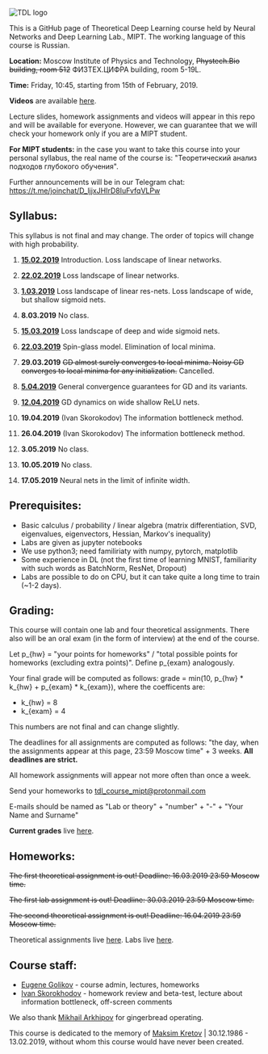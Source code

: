 ![TDL logo](/banner2.gif)

This is a GitHub page of Theoretical Deep Learning course held by Neural Networks and Deep Learning Lab., MIPT. The working language of this course is Russian.

**Location:** Moscow Institute of Physics and Technology, ~~Phystech.Bio building, room 512~~ ФИЗТЕХ.ЦИФРА building, room 5-19L.

**Time:** Friday, 10:45, starting from 15th of February, 2019.

**Videos** are available [here](https://www.youtube.com/playlist?list=PLt1IfGj6-_-dMa3Ff8mwjq1yOGijJ89Wa).

Lecture slides, homework assignments and videos will appear in this repo and will be available for everyone. However, we can guarantee that we will check your homework only if you are a MIPT student.

**For MIPT students:** in the case you want to take this course into your personal syllabus, the real name of the course is: "Теоретический анализ подходов глубокого обучения".

Further announcements will be in our Telegram chat: https://t.me/joinchat/D_ljjxJHIrD8IuFvfqVLPw

## Syllabus:

This syllabus is not final and may change. The order of topics will change with high probability.

1. [**15.02.2019**](/lecture_1) Introduction. Loss landscape of linear networks.

2. [**22.02.2019**](/lecture_2) Loss landscape of linear networks.

3. [**1.03.2019**](/lecture_3) Loss landscape of linear res-nets. Loss landscape of wide, but shallow sigmoid nets.

4. **8.03.2019** No class.

5. [**15.03.2019**](/lecture_4) Loss landscape of deep and wide sigmoid nets.

6. [**22.03.2019**](/lecture_5) Spin-glass model. Elimination of local minima.

7. **29.03.2019** ~~GD almost surely converges to local minima. Noisy GD converges to local minima for any initialization.~~ Cancelled.

8. [**5.04.2019**](/lecture_6) General convergence guarantees for GD and its variants.

9. [**12.04.2019**](/lecture_7) GD dynamics on wide shallow ReLU nets.

10. **19.04.2019** (Ivan Skorokodov) The information bottleneck method.

11. **26.04.2019** (Ivan Skorokodov) The information bottleneck method.

12. **3.05.2019** No class.

13. **10.05.2019** No class.

14. **17.05.2019** Neural nets in the limit of infinite width.

## Prerequisites:

* Basic calculus / probability / linear algebra (matrix differentiation, SVD, eigenvalues, eigenvectors, Hessian, Markov's inequality)
* Labs are given as jupyter notebooks 
* We use python3; need familiriaty with numpy, pytorch, matplotlib
* Some experience in DL (not the first time of learning MNIST, familiarity with such words as BatchNorm, ResNet, Dropout)
* Labs are possible to do on CPU, but it can take quite a long time to train (~1-2 days).
    
## Grading:

This course will contain one lab and four theoretical assignments. 
There also will be an oral exam (in the form of interview) at the end of the course.

Let p_{hw} = "your points for homeworks" / "total possible points for homeworks (excluding extra points)". Define p_{exam} analogously.

Your final grade will be computed as follows:
grade = min(10, p_{hw} * k_{hw} + p_{exam} * k_{exam}), where the coefficents are:
* k_{hw} = 8
* k_{exam} = 4

This numbers are not final and can change slightly.

The deadlines for all assignments are computed as follows: "the day, when the assignments appear at this page, 23:59 Moscow time" + 3 weeks. **All deadlines are strict.**

All homework assignments will appear not more often than once a week.

Send your homeworks to tdl_course_mipt@protonmail.com

E-mails should be named as "Lab or theory" + "number" + "-" + "Your Name and Surname"

**Current grades** live [here](https://docs.google.com/spreadsheets/d/1IbpVdEjN9CduhjGVvVB4OZBGxMXdq9bw2MFk5VW0HPQ/edit?usp=sharing). 

## Homeworks:

~~The first theoretical assignment is out! Deadline: 16.03.2019 23:59 Moscow time.~~

~~The first lab assignment is out! Deadline: 30.03.2019 23:59 Moscow time.~~

~~The second theoretical assignment is out! Deadline: 16.04.2019 23:59 Moscow time.~~

Theoretical assignments live [here](/hw_theory).
Labs live [here](/hw_lab).

## Course staff:

- [Eugene Golikov](https://github.com/varenick) - course admin, lectures, homeworks
- [Ivan Skorokhodov](https://github.com/universome) - homework review and beta-test, lecture about information bottleneck, off-screen comments

We also thank [Mikhail Arkhipov](https://github.com/mu-arkhipov) for gingerbread operating.

This course is dedicated to the memory of [Maksim Kretov](https://github.com/kretovmk) | 30.12.1986 - 13.02.2019, without whom this course would have never been created.
